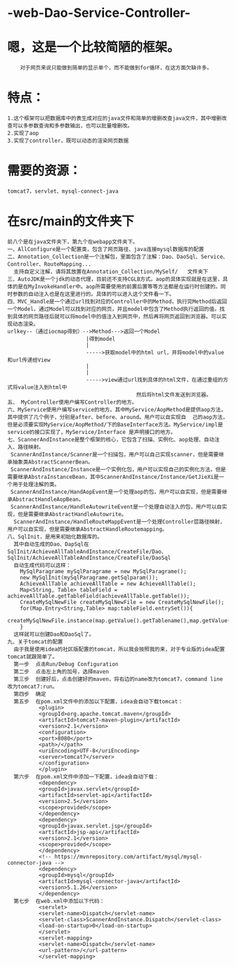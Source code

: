 # -web-Dao-Service-Controller-
# 嗯，这是一个比较简陋的框架。
        对于网页来说只能做到简单的显示单个，而不能做到for循环，在这方面欠缺许多。
# 特点：
    1.这个框架可以把数据库中的表生成对应的java文件和简单的增删改查java文件，其中增删改查可以多参数查询和多参数输出，也可以批量增删改。
    2.实现了aop
    3.实现了controller，既可以动态的渲染网页数据
 
# 需要的资源：
    tomcat7，servlet、mysql-connect-java
# 在src/main的文件夹下
    前八个是在java文件夹下，第九个在webapp文件夹下。
    一、AllConfigure是一个配置类，包含了网页路径、java连接mysql数据库的配置
    二、Annotation_Collection是一个注解包，里面包含了注解：Dao、DaoSql、Service、Controller、RouteMapping...
      支持自定义注解，请将其放置在Annotation_Collection/MySelf/   文件夹下
    三、AutoJDK是一个jdk的动态代理，目前还不支持CGLB方式。aop的具体实现就是在这里，具体的是在MyInvokeHandler中。aop所需要使用的前置后置等等方法都是在运行时创建的。同时参数的自动注入也是在这里进行的。具体的可以进入这个文件看一下。
    四、MVC_Handle是一个通过url找到对应的Controller中的Method，执行完Method后返回一个Model，通过Model可以找到对应的网页，并且model中包含了Method执行返回的值。找到具体的网页路径后就可以将model中的值注入到网页中，然后再将网页返回到浏览器。可以实现动态渲染。
    urlkey--（通过iocmap得到）-->Method--->返回一个Model
                             |得到model
                             |
                             ----->获取model中的html url，并将model中的value和url传递给View
                             |
                             |
                             ----->view通过url找到具体的html文件，在通过重组的方式将value注入到html中
                                             然后将html文件发送到浏览器。
    五、 MyController使用户编写Controller的地方。
    六、MyService使用户编写service的地方。其中MyService/AopMethod是提供aop方法，其中提供了几个例子，分别是after、before、around。用户可以自实现自  己的aop方法，但是必须要实现MyService/AopMethod/下的BaseInterface方法。MyService/impl是service的接口实现了，MyService/Interface 是声明接口的地方。
    七、ScannerAndInstance是整个框架的核心，它包含了扫描、实例化、aop处理、自动注入、路径映射。
     ScannerAndInstance/Scanner是一个扫描包，用户可以自己实现scanner，但是需要继承抽象类AbstractScannerBean。
     ScannerAndInstance/Instance是一个实例化包，用户可以实现自己的实例化方法，但是需要继承AbstraInstanceBean，其中ScannerAndInstance/Instance/GetJieXi是一个用于处理注解的类。
     ScannerAndInstance/HandAopEvent是一个处理aop的包，用户可以自实现，但是需要继承AbstractHandleAopBean。
     ScannerAndInstance/HandleAutowriteEvent是一个处理自动注入的包，用户可以自实现，但是需要继承AbstractHandleAutowrite。
      ScannerAndInstance/HandleRouteMappEvent是一个处理Controller层路径映射，用户可以自实现，但是需要继承AbstractHandleRoutemapping。
    八、SqlInit，是用来初始化数据库的。
      其中自动生成的Dao、DapSql在SqlInit/AchieveAllTableAndInstance/CreateFile/Dao、SqlInit/AchieveAllTableAndInstance/CreateFile/DaoSql
      自动生成代码可以这样：
        MySqlParagrame mySqlParagrame = new MySqlParagrame();
        new MySqlInit(mySqlParagrame.getSqlparam());
        AchieveAllTable achieveAllTable = new AchieveAllTable();
        Map<String, Table> tableField = achieveAllTable.getTableField(achieveAllTable.getTable());
        CreateMySqlNewFile createMySqlNewFile = new CreateMySqlNewFile();
        for(Map.Entry<String,Table> map:tableField.entrySet()){
            createMySqlNewFile.instance(map.getValue().getTablename(),map.getValue().getMap());
        }
      这样就可以创建Dao和DaoSql了。
    九、关于tomcat的配置
      由于我是使用idea的社区版配置的tomcat，所以我会按照我的来，对于专业版的idea配置tomcat就跟简单了。
      第一步  点击Run/Debug Configuration
      第二步  点击左上角的加号，选择maven
      第三步  创建好后，点击创建好的maven，将右边的name改为tomcat7，command line 改为tomcat7:run。
      第四步  确定
      第五步  在pom.xml文件中的添加以下配置，idea会自动下载tomcat：
              <plugin>
              <groupId>org.apache.tomcat.maven</groupId>
              <artifactId>tomcat7-maven-plugin</artifactId>
              <version>2.1</version>
              <configuration>
              <port>8080</port>
              <path>/</path>
              <uriEncoding>UTF-8</uriEncoding>
              <server>tomcat7</server>
              </configuration>
              </plugin>
      第六步  在pom.xml文件中添加一下配置，idea会自动下载：
              <dependency>
              <groupId>javax.servlet</groupId>
              <artifactId>servlet-api</artifactId>
              <version>2.5</version>
              <scope>provided</scope>
              </dependency>
              <dependency>
              <groupId>javax.servlet.jsp</groupId>
              <artifactId>jsp-api</artifactId>
              <version>2.1</version>
              <scope>provided</scope>
              </dependency>
              <!-- https://mvnrepository.com/artifact/mysql/mysql-connector-java -->
              <dependency>
              <groupId>mysql</groupId>
              <artifactId>mysql-connector-java</artifactId>
              <version>5.1.26</version>
              </dependency>
      第七步  在web.xml中添加以下代码：
              <servlet>
              <servlet-name>Dispatch</servlet-name>
              <servlet-class>ScannerAndInstance.Dispatch</servlet-class>
              <load-on-startup>0</load-on-startup>
              </servlet>
              <servlet-mapping>
              <servlet-name>Dispatch</servlet-name>
              <url-pattern>/</url-pattern>
              </servlet-mapping> 
